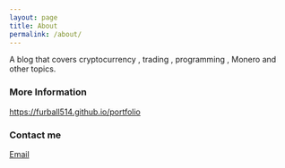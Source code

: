 ```yaml
---
layout: page
title: About
permalink: /about/
---
```


A blog that covers cryptocurrency , trading , programming , Monero and other topics.

### More Information

https://furball514.github.io/portfolio

### Contact me

[Email](http://scr.im/3nji)
